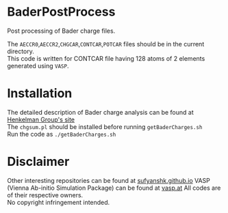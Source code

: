 # BaderPostProcess
Post processing of Bader charge files.

The `AECCR0`,`AECCR2`,`CHGCAR`,`CONTCAR`,`POTCAR` files should be in the current directory.  
This code is written for CONTCAR file having 128 atoms of 2 elements generated using `VASP`.

# Installation
The detailed description of Bader charge analysis can be found at [Henkelman Group's site](http://theory.cm.utexas.edu/henkelman/code/bader/)  
The `chgsum.pl` should be installed before running `getBaderCharges.sh`  
Run the code as `./getBaderCharges.sh`

# Disclaimer
Other interesting repositories can be found at [sufyanshk.github.io](https://sufyanshk.github.io)
VASP (Vienna Ab-initio Simulation Package) can be found at [vasp.at](https://vasp.at)
All codes are of their respective owners.  
No copyright infringement intended.  
